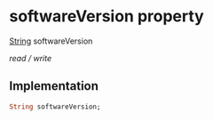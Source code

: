 


# softwareVersion property






[String](https://api.flutter.dev/flutter/dart-core/String-class.html) softwareVersion
  
_read / write_






## Implementation

```dart
String softwareVersion;


```







